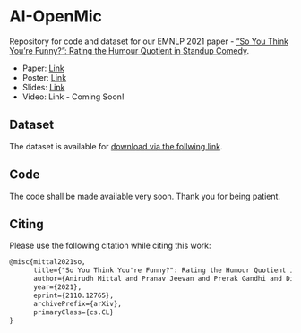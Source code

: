 # AI-OpenMic

Repository for code and dataset for our EMNLP 2021 paper - [“So You Think You’re Funny?”: Rating the Humour Quotient in Standup Comedy](https://arxiv.org/pdf/2110.12765.pdf).

* Paper: [Link](https://arxiv.org/abs/2110.12765)
* Poster: [Link](http://dipteshkanojia.github.io/files/poster-emnlp-2021-funny.pdf)
* Slides: [Link](http://dipteshkanojia.github.io/files/ppt-emnlp-2021-funny.pdf)
* Video: Link - Coming Soon!

## Dataset

The dataset is available for [download via the follwing link](https://www.cfilt.iitb.ac.in/~diptesh/AI_open_mic_dataset.zip).

## Code

The code shall be made available very soon. Thank you for being patient.

## Citing
Please use the following citation while citing this work:

```latex
@misc{mittal2021so,
      title={"So You Think You're Funny?": Rating the Humour Quotient in Standup Comedy}, 
      author={Anirudh Mittal and Pranav Jeevan and Prerak Gandhi and Diptesh Kanojia and Pushpak Bhattacharyya},
      year={2021},
      eprint={2110.12765},
      archivePrefix={arXiv},
      primaryClass={cs.CL}
}
```


